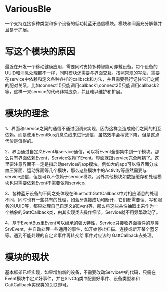 # VariousBle
一个支持连接多种类型和多个设备的低功耗蓝牙通信模块。模块和间面充分解耦并且易于扩展。
# 写这个模块的原因
最近在开发一个移动健康应用，需要同时支持多种智能可穿戴设备。每个设备的UUID和消息处理都不一样，同时模块还需要与界面交互。按照常规的写法，需要在service中依赖和定义各种各样的callback和方法，并且需要强行记住它们之间的配对关系，比如connect1()只能调用callback1,connect2()只能调用callback2等，这样一来service的代码非常庞杂，并且难以维护和扩展。
# 模块的理念
1、界面和service之间的通信不通过回调来实现，因为这样会造成他们之间的相互依赖。而是使用EventBus消息总线来进行通信，虽然效率会稍微下降，但是这点代价是值得的。

2、界面通过自定义Event与service通信，可以将Event全部集中到一个模块。那么只有界面依赖Event，Service依赖了Event。界面就跟service完全解耦了。这里要注意界面不一定是指启动service的app模块。例如大的app可以将界面分成血压界面、运动界面等几个模块，那么这些模块中的Activity等虽然需要与service通信，但是可以不依赖于service模块。另外其他模块如数据缓存和处理模块也只需要依赖Event不需要依赖service。

3、各种蓝牙设备的不同之处体现在BluetoothGattCallback中对相应消息的处理不同，同时也有一些共有的处理，如蓝牙连接成功和断开，它们都需要读、写和服务的UUID等，都只处理自己自定义的Event等，那么将这些共性抽取出来作为一个抽象的GattCallback类，由其实现类去操作细节，Service就不用频繁改动了。

4、基于EventBus里Event可以继承的强大特性，Service只接收界面事件的基类SrvEvent，并自动处理一些通用的事件，如开始停止扫描、连接或断开某个蓝牙等。遇到不能处理的自定义事件再转交给 事件对应该的 GattCallback去处理。

# 模块的现状
基本框架已经实现，如果增加新的设备，不需要改动Service中的代码，只需在Event模块中定义好事件，并在SrvCfg类中配置好事件、设备类型和和GattCallback实现类的关联即可。
